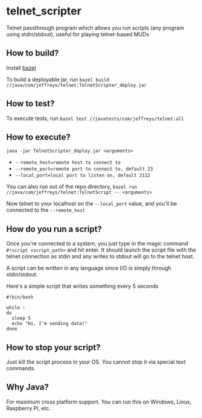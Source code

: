 # telnet_scripter
Telnet passthrough program which allows you run scripts (any program using stdin/stdout), useful for playing telnet-based MUDs

## How to build?
Install [bazel](https://bazel.build/)

To build a deployable jar, run `bazel build //java/com/jeffreys/telnet:TelnetScripter_deploy.jar`

## How to test?
To execute tests, run `bazel test //javatests/com/jeffreys/telnet:all`

## How to execute?
`java -jar TelnetScripter_deploy.jar <arguments>`
  * `--remote_host=remote host to connect to`
  * `--remote_port=remote port to connect to, default 23`
  * `--local_port=local port to listen on, default 2112`
  
You can also run out of the repo directory, `bazel run //java/com/jeffreys/telnet:TelnetScript -- <arguments>`

Now telnet to your localhost on the `--local_port` value, and you'll be connected to the `--remote_host`

## How do you run a script?
Once you're connected to a system, you just type in the magic command `#!script <script_path>` and hit enter. It should launch the script file with the telnet connection as stdin and any writes to stdout will go to the telnet host.

A script can be written in any language since I/O is simply through stdin/stdout. 

Here's a simple script that writes something every 5 seconds

```
#!bin/bash

while :
do
  sleep 5
  echo "Hi, I'm sending data!"
done
```

## How to stop your script?
Just kill the script process in your OS. You cannot stop it via special text commands.

## Why Java?
For maximum cross platform support. You can run this on Windows, Linux, Raspberry Pi, etc.
